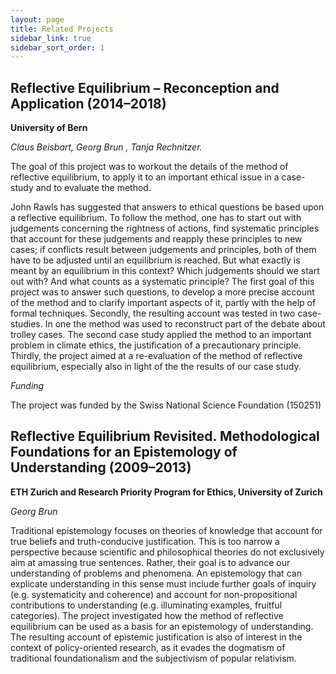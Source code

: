 ```yaml
---
layout: page
title: Related Projects
sidebar_link: true
sidebar_sort_order: 1
---
```


## Reflective Equilibrium – Reconception and Application (2014–2018)

**University of Bern**

*Claus Beisbart, Georg Brun , Tanja Rechnitzer.*

The goal of this project was to workout the details of the method of reflective equilibrium, to apply it to an important ethical issue in a case-study and to evaluate the method.

John Rawls has suggested that answers to ethical questions be based upon a reflective equilibrium. To follow the method, one has to start out with judgements concerning the rightness of actions, find systematic principles that account for these judgements and reapply these principles to new cases; if conflicts result between judgements and principles, both of them have to be adjusted until an equilibrium is reached. But what exactly is meant by an equilibrium in this context? Which judgements should we start out with? And what counts as a systematic principle? The first goal of this project was to answer such questions, to develop a more precise account of the method and to clarify important aspects of it, partly with the help of formal techniques. Secondly, the resulting account was tested in two case-studies. In one the method was used to reconstruct part of the debate about trolley cases. The second case study applied the method to an important problem in climate ethics, the justification of a precautionary principle. Thirdly, the project aimed at a re-evaluation of the method of reflective equilibrium, especially also in light of the the results of our case study.

*Funding*

The project was funded by the Swiss National Science Foundation (150251)

## Reflective Equilibrium Revisited. Methodological Foundations for an Epistemology of Understanding (2009–2013)

**ETH Zurich and Research Priority Program for Ethics, University of Zurich**

*Georg Brun*

Traditional epistemology focuses on theories of knowledge that account for true beliefs and truth-conducive justification. This is too narrow a perspective because scientific and philosophical theories do not exclusively aim at amassing true sentences. Rather, their goal is to advance our understanding of problems and phenomena. An epistemology that can explicate understanding in this sense must include further goals of inquiry (e.g. systematicity and coherence) and account for non-propositional contributions to understanding (e.g. illuminating examples, fruitful categories). The project investigated how the method of reflective equilibrium can be used as a basis for an epistemology of understanding. The resulting account of epistemic justification is also of interest in the context of policy-oriented research, as it evades the dogmatism of traditional foundationalism and the subjectivism of popular relativism. 

